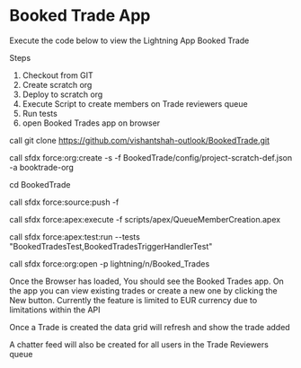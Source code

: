# Booked Trade App

Execute the code below to view the Lightning App Booked Trade

Steps

1. Checkout from GIT
2. Create scratch org
3. Deploy to scratch org
4. Execute Script to create members on Trade reviewers queue
5. Run tests
6. open Booked Trades app on browser

call git clone https://github.com/vishantshah-outlook/BookedTrade.git

call sfdx force:org:create -s -f BookedTrade/config/project-scratch-def.json -a booktrade-org

cd BookedTrade

call sfdx force:source:push -f

call sfdx force:apex:execute -f scripts/apex/QueueMemberCreation.apex

call sfdx force:apex:test:run --tests "BookedTradesTest,BookedTradesTriggerHandlerTest"

call sfdx force:org:open -p lightning/n/Booked_Trades

Once the Browser has loaded, You should see the Booked Trades app. On the app you can view existing trades or create a new one by clicking the New button. Currently the feature is limited to EUR currency due to limitations within the API

Once a Trade is created the data grid will refresh and show the trade added

A chatter feed will also be created for all users in the Trade Reviewers queue
